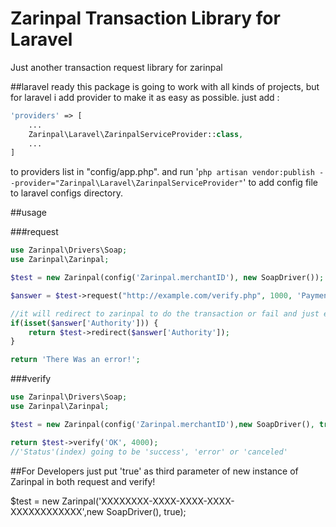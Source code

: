 # Zarinpal Transaction Library for Laravel
Just another transaction request library for zarinpal

##laravel ready
this package is going to work with all kinds of projects, but for laravel i add provider to make it as easy as possible.
just add :
```php
'providers' => [
    ...
    Zarinpal\Laravel\ZarinpalServiceProvider::class,
    ...
]
```
to providers list in "config/app.php". and run
'`php artisan vendor:publish --provider="Zarinpal\Laravel\ZarinpalServiceProvider"`'
to add config file to laravel configs directory.

##usage

###request
```php
use Zarinpal\Drivers\Soap;
use Zarinpal\Zarinpal;

$test = new Zarinpal(config('Zarinpal.merchantID'), new SoapDriver());

$answer = $test->request("http://example.com/verify.php", 1000, 'Payment Description');

//it will redirect to zarinpal to do the transaction or fail and just echo the errors.
if(isset($answer['Authority'])) {
    return $test->redirect($answer['Authority']);
}

return 'There Was an error!';
```

###verify
```php
use Zarinpal\Drivers\Soap;
use Zarinpal\Zarinpal;

$test = new Zarinpal(config('Zarinpal.merchantID'),new SoapDriver(), true);

return $test->verify('OK', 4000);
//'Status'(index) going to be 'success', 'error' or 'canceled'
```

##For Developers
just put 'true' as third parameter of new instance of Zarinpal in both request and verify!

$test = new Zarinpal('XXXXXXXX-XXXX-XXXX-XXXX-XXXXXXXXXXXX',new SoapDriver(), true);